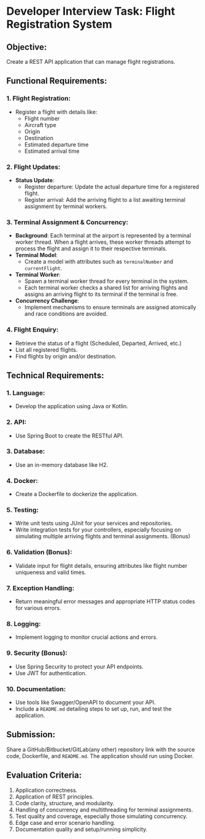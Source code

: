 # Developer Interview Task: Flight Registration System

## Objective:
Create a REST API application that can manage flight registrations.

## Functional Requirements:

### 1. Flight Registration:
- Register a flight with details like:
  - Flight number
  - Aircraft type
  - Origin
  - Destination
  - Estimated departure time
  - Estimated arrival time

### 2. Flight Updates:
- **Status Update**:
  - Register departure: Update the actual departure time for a registered flight.
  - Register arrival: Add the arriving flight to a list awaiting terminal assignment by terminal workers.

### 3. Terminal Assignment & Concurrency:
- **Background**: Each terminal at the airport is represented by a terminal worker thread. When a flight arrives, these worker threads attempt to process the flight and assign it to their respective terminals.
- **Terminal Model**:
  - Create a model with attributes such as `terminalNumber` and `currentFlight`.
- **Terminal Worker**:
  - Spawn a terminal worker thread for every terminal in the system.
  - Each terminal worker checks a shared list for arriving flights and assigns an arriving flight to its terminal if the terminal is free.
- **Concurrency Challenge**:
  - Implement mechanisms to ensure terminals are assigned atomically and race conditions are avoided.

### 4. Flight Enquiry:
- Retrieve the status of a flight (Scheduled, Departed, Arrived, etc.)
- List all registered flights.
- Find flights by origin and/or destination.

## Technical Requirements:

### 1. Language:
- Develop the application using Java or Kotlin.

### 2. API:
- Use Spring Boot to create the RESTful API.

### 3. Database:
- Use an in-memory database like H2.

### 4. Docker:
- Create a Dockerfile to dockerize the application.

### 5. Testing:
- Write unit tests using JUnit for your services and repositories.
- Write integration tests for your controllers, especially focusing on simulating multiple arriving flights and terminal assignments. (Bonus)

### 6. Validation (Bonus):
- Validate input for flight details, ensuring attributes like flight number uniqueness and valid times.

### 7. Exception Handling:
- Return meaningful error messages and appropriate HTTP status codes for various errors.

### 8. Logging:
- Implement logging to monitor crucial actions and errors.

### 9. Security (Bonus):
- Use Spring Security to protect your API endpoints.
- Use JWT for authentication.

### 10. Documentation:
- Use tools like Swagger/OpenAPI to document your API.
- Include a `README.md` detailing steps to set up, run, and test the application.

## Submission:

Share a GitHub/Bitbucket/GitLab(any other) repository link with the source code, Dockerfile, and `README.md`. The application should run using Docker.

## Evaluation Criteria:
1. Application correctness.
2. Application of REST principles.
3. Code clarity, structure, and modularity.
4. Handling of concurrency and multithreading for terminal assignments.
5. Test quality and coverage, especially those simulating concurrency.
6. Edge case and error scenario handling.
7. Documentation quality and setup/running simplicity.

